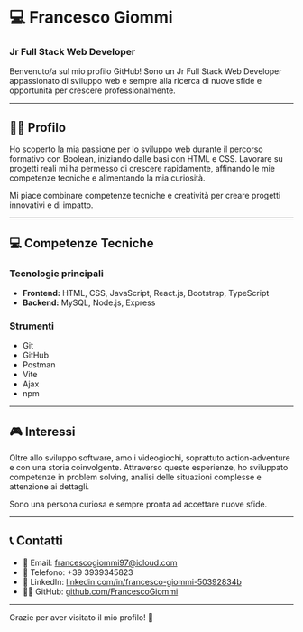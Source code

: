 # 💻 Francesco Giommi

### Jr Full Stack Web Developer

Benvenuto/a sul mio profilo GitHub! Sono un Jr Full Stack Web Developer appassionato di sviluppo web e sempre alla ricerca di nuove sfide e opportunità per crescere professionalmente.

---

## 🧑‍💼 Profilo

Ho scoperto la mia passione per lo sviluppo web durante il percorso formativo con Boolean, iniziando dalle basi con HTML e CSS.
Lavorare su progetti reali mi ha permesso di crescere rapidamente, affinando le mie competenze tecniche e alimentando la mia curiosità.

Mi piace combinare competenze tecniche e creatività per creare progetti innovativi e di impatto.

---

## 💻 Competenze Tecniche

### Tecnologie principali

- **Frontend:** HTML, CSS, JavaScript, React.js, Bootstrap, TypeScript  
- **Backend:** MySQL, Node.js, Express  


### Strumenti

- Git  
- GitHub  
- Postman  
- Vite  
- Ajax  
- npm   

---

## 🎮 Interessi

Oltre allo sviluppo software, amo i videogiochi, soprattuto action-adventure e con una storia coinvolgente. Attraverso queste esperienze, ho sviluppato competenze in problem solving, analisi delle situazioni complesse e attenzione ai dettagli.

Sono una persona curiosa e sempre pronta ad accettare nuove sfide.

---

## 📞 Contatti

- 📧 Email: [francescogiommi97@icloud.com](mailto:francescogiommi97@icloud.com)  
- 📱 Telefono: +39 3939345823  
- 💼 LinkedIn: [linkedin.com/in/francesco-giommi-50392834b](https://www.linkedin.com/in/francesco-giommi-50392834b/)  
- 🧑‍💻 GitHub: [github.com/FrancescoGiommi](https://github.com/FrancescoGiommi)

---

Grazie per aver visitato il mio profilo! 🚀  





